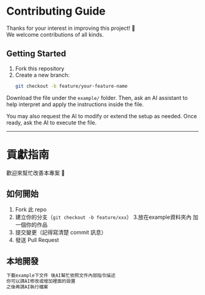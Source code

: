 # Contributing Guide

Thanks for your interest in improving this project! 🎉  
We welcome contributions of all kinds.

## Getting Started

1. Fork this repository  
2. Create a new branch:  
   ```bash
   git checkout -b feature/your-feature-name
Download the file under the `example/` folder.
Then, ask an AI assistant to help interpret and apply the instructions inside the file.

You may also request the AI to modify or extend the setup as needed.
Once ready, ask the AI to execute the file.

---

# 貢獻指南

歡迎來幫忙改善本專案 🎉

## 如何開始
1. Fork 此 repo
2. 建立你的分支（`git checkout -b feature/xxx`）
3.放在example資料夾內 加一個你的作品 
4. 提交變更（記得寫清楚 commit 訊息）
5. 發送 Pull Request

## 本地開發
```bash
下載example下文件 後AI幫忙依照文件內部指令描述
你可以請AI修改或增加裡面的設置
之後再請AI執行檔案